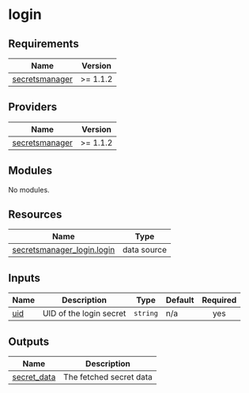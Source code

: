 # login

<!-- BEGINNING OF PRE-COMMIT-TERRAFORM DOCS HOOK -->
## Requirements

| Name | Version |
|------|---------|
| <a name="requirement_secretsmanager"></a> [secretsmanager](#requirement\_secretsmanager) | >= 1.1.2 |

## Providers

| Name | Version |
|------|---------|
| <a name="provider_secretsmanager"></a> [secretsmanager](#provider\_secretsmanager) | >= 1.1.2 |

## Modules

No modules.

## Resources

| Name | Type |
|------|------|
| [secretsmanager_login.login](https://registry.terraform.io/providers/keeper-security/secretsmanager/latest/docs/data-sources/login) | data source |

## Inputs

| Name | Description | Type | Default | Required |
|------|-------------|------|---------|:--------:|
| <a name="input_uid"></a> [uid](#input\_uid) | UID of the login secret | `string` | n/a | yes |

## Outputs

| Name | Description |
|------|-------------|
| <a name="output_secret_data"></a> [secret\_data](#output\_secret\_data) | The fetched secret data |
<!-- END OF PRE-COMMIT-TERRAFORM DOCS HOOK -->
